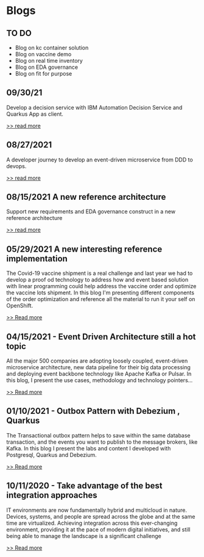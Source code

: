 # Blogs
 
## TO DO

* Blog on kc container solution
* Blog on vaccine demo
* Blog on real time inventory
* Blog on EDA governance
* Blog on fit for purpose

## 09/30/21

Develop a decision service with IBM Automation Decision Service and Quarkus App as client.

[>> read more](/blogs/09-30-21)

## 08/27/2021 

A developer journey to develop an event-driven microservice from DDD to devops.

[>> read more](/blogs/08-27-21)

## 08/15/2021 A new reference architecture

Support new requirements and EDA governance construct in a new reference architecture

[>> read more](/blogs/08-15-21)

## 05/29/2021 A new interesting reference implementation

The Covid-19 vaccine shipment is a real challenge and last year we had to develop a proof od technology to address how
and event based solution with linear programming could help address the vaccine order and optimize the vaccine lots shipment.
In this blog I'm presenting different components of the order optimization and reference all the material to 
run it your self on OpenShift.

[>> Read more](/blogs/05-29-21)

## 04/15/2021 - Event Driven Architecture still a hot topic

All the major 500 companies are adopting loosely coupled, event-driven microservice architecture, 
new data pipeline for their big data processing and deploying event backbone technology like Apache Kafka or Pulsar. 
In this blog, I present the use cases, methodology and technology pointers...

[>> Read more](/blogs/04-15-21)

## 01/10/2021 - Outbox Pattern with Debezium , Quarkus

The Transactional outbox pattern helps to save within the same database transaction, and the events you want to publish to the message brokers, like Kafka. In this blog I present the labs and content I developed with Postgresql, Quarkus and Debezium.

[>> Read more](/blogs/01-10-21)


## 10/11/2020 - Take advantage of the best integration approaches

IT environments are now fundamentally hybrid and multicloud in nature. Devices, systems, and people are spread across the globe and at the same time are virtualized. Achieving integration across this ever-changing environment, providing it at the pace of modern digital initiatives, and still being able to manage the landscape is a significant challenge

[>> Read more](/blogs/10-11-20)